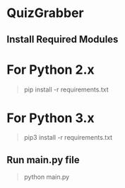 # QuizGrabber

## Install Required Modules
# For Python 2.x
>pip install -r requirements.txt
# For Python 3.x
>pip3 install -r requirements.txt

## Run main.py file
>python main.py
